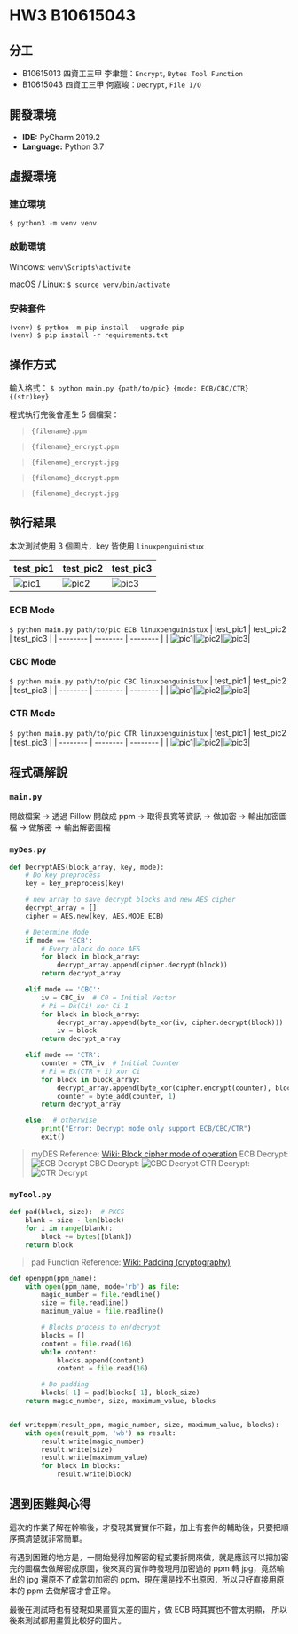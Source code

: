 # HW3 B10615043

## 分工

* B10615013 四資工三甲 李聿鎧：`Encrypt`, `Bytes Tool Function`
* B10615043 四資工三甲 何嘉峻：`Decrypt`, `File I/O`

## 開發環境
+ **IDE:** PyCharm 2019.2
+ **Language:** Python 3.7

## 虛擬環境

### 建立環境
`$ python3 -m venv venv`
### 啟動環境
Windows: `venv\Scripts\activate`

macOS / Linux: `$ source venv/bin/activate`

### 安裝套件
```
(venv) $ python -m pip install --upgrade pip
(venv) $ pip install -r requirements.txt
```

## 操作方式

輸入格式： `$ python main.py {path/to/pic} {mode: ECB/CBC/CTR} {(str)key}`

程式執行完後會產生 5 個檔案：
>   `{filename}.ppm`

>   `{filename}_encrypt.ppm`

>   `{filename}_encrypt.jpg`

>   `{filename}_decrypt.ppm`

>   `{filename}_decrypt.jpg`
    

## 執行結果
本次測試使用 3 個圖片，key 皆使用 `linuxpenguinistux`

| test_pic1 | test_pic2 | test_pic3 |
| -------- | -------- | -------- |
| <img src="https://i.imgur.com/OCxrS01.png" style="max-height:150px; width:auto;" alt="pic1">|<img src="https://i.imgur.com/Rewfo8e.jpg" style="max-height:150px; width:auto;" alt="pic2">|<img src="https://i.imgur.com/asGrPx9.jpg" style="max-height:150px; width:auto;" alt="pic3">|

### ECB Mode
`$ python main.py path/to/pic ECB linuxpenguinistux`
| test_pic1 | test_pic2 | test_pic3 |
| -------- | -------- | -------- |
| <img src="https://i.imgur.com/ZAtKWS1.jpg" style="max-height:150px; width:auto;" alt="pic1">|<img src="https://i.imgur.com/W1ovJAU.jpg" style="max-height:150px; width:auto;" alt="pic2">|<img src="https://i.imgur.com/k6NiBwg.jpg" style="max-height:150px; width:auto;" alt="pic3">|

### CBC Mode
`$ python main.py path/to/pic CBC linuxpenguinistux`
| test_pic1 | test_pic2 | test_pic3 |
| -------- | -------- | -------- |
| <img src="https://i.imgur.com/fso07SG.jpg" style="max-height:150px; width:auto;" alt="pic1">|<img src="https://i.imgur.com/6WkuR79.jpg" style="max-height:150px; width:auto;" alt="pic2">|<img src="https://i.imgur.com/V5lES2s.jpg" style="max-height:150px; width:auto;" alt="pic3">|

### CTR Mode
`$ python main.py path/to/pic CTR linuxpenguinistux`
| test_pic1 | test_pic2 | test_pic3 |
| -------- | -------- | -------- |
| <img src="https://i.imgur.com/fUqdmVQ.jpg" style="max-height:150px; width:auto;" alt="pic1">|<img src="https://i.imgur.com/xX73kOI.jpg" style="max-height:150px; width:auto;" alt="pic2">|<img src="https://i.imgur.com/EAI6oHV.jpg" style="max-height:150px; width:auto;" alt="pic3">|

## 程式碼解說

### `main.py`
開啟檔案 → 透過 Pillow 開啟成 ppm → 取得長寬等資訊 → 做加密 → 輸出加密圖檔 → 做解密 → 輸出解密圖檔

### `myDes.py`

``` python
def DecryptAES(block_array, key, mode):
    # Do key preprocess
    key = key_preprocess(key)

    # new array to save decrypt blocks and new AES cipher
    decrypt_array = []
    cipher = AES.new(key, AES.MODE_ECB)

    # Determine Mode
    if mode == 'ECB':
        # Every block do once AES
        for block in block_array:
            decrypt_array.append(cipher.decrypt(block))
        return decrypt_array

    elif mode == 'CBC':
        iv = CBC_iv  # C0 = Initial Vector
        # Pi = Dk(Ci) xor Ci-1
        for block in block_array:
            decrypt_array.append(byte_xor(iv, cipher.decrypt(block)))
            iv = block
        return decrypt_array

    elif mode == 'CTR':
        counter = CTR_iv  # Initial Counter
        # Pi = Ek(CTR + i) xor Ci
        for block in block_array:
            decrypt_array.append(byte_xor(cipher.encrypt(counter), block))
            counter = byte_add(counter, 1)
        return decrypt_array

    else:  # otherwise
        print("Error: Decrypt mode only support ECB/CBC/CTR")
        exit()
```

> myDES Reference: [Wiki: Block cipher mode of operation](https://en.wikipedia.org/wiki/Block_cipher_mode_of_operation) 
> ECB Decrypt: ![ECB Decrypt](https://upload.wikimedia.org/wikipedia/commons/thumb/e/e6/ECB_decryption.svg/1202px-ECB_decryption.svg.png)
> CBC Decrypt: ![CBC Decrypt](https://upload.wikimedia.org/wikipedia/commons/thumb/2/2a/CBC_decryption.svg/2880px-CBC_decryption.svg.png)
> CTR Decrypt: ![CTR Decrypt](https://upload.wikimedia.org/wikipedia/commons/thumb/3/3c/CTR_decryption_2.svg/1202px-CTR_decryption_2.svg.png)

### `myTool.py`
``` python
def pad(block, size):  # PKCS
    blank = size - len(block)
    for i in range(blank):
        block += bytes([blank])
    return block
```
> pad Function Reference: [Wiki: Padding (cryptography)](https://en.wikipedia.org/wiki/Padding_(cryptography))
``` python
def openppm(ppm_name):
    with open(ppm_name, mode='rb') as file:
        magic_number = file.readline()
        size = file.readline()
        maximum_value = file.readline()

        # Blocks process to en/decrypt
        blocks = []
        content = file.read(16)
        while content:
            blocks.append(content)
            content = file.read(16)

        # Do padding
        blocks[-1] = pad(blocks[-1], block_size)
    return magic_number, size, maximum_value, blocks


def writeppm(result_ppm, magic_number, size, maximum_value, blocks):
    with open(result_ppm, 'wb') as result:
        result.write(magic_number)
        result.write(size)
        result.write(maximum_value)
        for block in blocks:
            result.write(block)
```
## 遇到困難與心得

這次的作業了解在幹嘛後，才發現其實實作不難，加上有套件的輔助後，只要把順序搞清楚就非常簡單。

有遇到困難的地方是，一開始覺得加解密的程式要拆開來做，就是應該可以把加密完的圖檔去做解密成原圖，後來真的實作時發現用加密過的 ppm 轉 jpg，竟然輸出的 jpg 還原不了成當初加密的 ppm，現在還是找不出原因，所以只好直接用原本的 ppm 去做解密才會正常。

最後在測試時也有發現如果畫質太差的圖片，做 ECB 時其實也不會太明顯，
所以後來測試都用畫質比較好的圖片。
